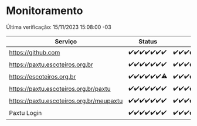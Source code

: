 # Monitoramento

Última verificação: 15/11/2023 15:08:00 -03

|Serviço|Status|Últimas 24h|
|---|---|---|
|https://github.com|<span title="2023-11-08: OK=24">✔️</span><span title="2023-11-09: OK=24">✔️</span><span title="2023-11-10: OK=24">✔️</span><span title="2023-11-11: OK=24">✔️</span><span title="2023-11-12: OK=24">✔️</span><span title="2023-11-13: OK=24">✔️</span><span title="2023-11-14: OK=19">✔️</span>|<span title="14/11/2023 16:02:00 -03 : 200">✔️</span><span title="14/11/2023 17:04:00 -03 : 200">✔️</span><span title="14/11/2023 18:03:00 -03 : 200">✔️</span><span title="14/11/2023 19:04:00 -03 : 200">✔️</span><span title="14/11/2023 20:05:00 -03 : 200">✔️</span><span title="14/11/2023 21:30:00 -03 : 200">✔️</span><span title="14/11/2023 22:45:00 -03 : 200">✔️</span><span title="14/11/2023 23:20:00 -03 : 200">✔️</span><span title="15/11/2023 00:06:00 -03 : 200">✔️</span><span title="15/11/2023 01:07:00 -03 : 200">✔️</span><span title="15/11/2023 02:06:00 -03 : 200">✔️</span><span title="15/11/2023 03:08:00 -03 : 200">✔️</span><span title="15/11/2023 04:05:00 -03 : 200">✔️</span><span title="15/11/2023 05:08:00 -03 : 200">✔️</span><span title="15/11/2023 06:06:00 -03 : 200">✔️</span><span title="15/11/2023 07:07:00 -03 : 200">✔️</span><span title="15/11/2023 08:04:00 -03 : 200">✔️</span><span title="15/11/2023 09:11:00 -03 : 200">✔️</span><span title="15/11/2023 10:09:00 -03 : 200">✔️</span><span title="15/11/2023 11:05:00 -03 : 200">✔️</span><span title="15/11/2023 12:06:00 -03 : 200">✔️</span><span title="15/11/2023 13:07:00 -03 : 200">✔️</span><span title="15/11/2023 14:05:00 -03 : 200">✔️</span><span title="15/11/2023 15:08:00 -03 : 200">✔️</span>|
|https://paxtu.escoteiros.org.br|<span title="2023-11-08: OK=24">✔️</span><span title="2023-11-09: OK=24">✔️</span><span title="2023-11-10: OK=24">✔️</span><span title="2023-11-11: OK=24">✔️</span><span title="2023-11-12: OK=24">✔️</span><span title="2023-11-13: OK=24">✔️</span><span title="2023-11-14: OK=19">✔️</span>|<span title="14/11/2023 16:02:00 -03 : 200">✔️</span><span title="14/11/2023 17:04:00 -03 : 200">✔️</span><span title="14/11/2023 18:03:00 -03 : 200">✔️</span><span title="14/11/2023 19:04:00 -03 : 200">✔️</span><span title="14/11/2023 20:05:00 -03 : 200">✔️</span><span title="14/11/2023 21:30:00 -03 : 200">✔️</span><span title="14/11/2023 22:45:00 -03 : 200">✔️</span><span title="14/11/2023 23:20:00 -03 : 200">✔️</span><span title="15/11/2023 00:06:00 -03 : 200">✔️</span><span title="15/11/2023 01:07:00 -03 : 200">✔️</span><span title="15/11/2023 02:06:00 -03 : 200">✔️</span><span title="15/11/2023 03:08:00 -03 : 200">✔️</span><span title="15/11/2023 04:05:00 -03 : 200">✔️</span><span title="15/11/2023 05:08:00 -03 : 200">✔️</span><span title="15/11/2023 06:06:00 -03 : 200">✔️</span><span title="15/11/2023 07:07:00 -03 : 200">✔️</span><span title="15/11/2023 08:04:00 -03 : 200">✔️</span><span title="15/11/2023 09:11:00 -03 : 200">✔️</span><span title="15/11/2023 10:09:00 -03 : 200">✔️</span><span title="15/11/2023 11:05:00 -03 : 200">✔️</span><span title="15/11/2023 12:06:00 -03 : 200">✔️</span><span title="15/11/2023 13:07:00 -03 : 200">✔️</span><span title="15/11/2023 14:05:00 -03 : 200">✔️</span><span title="15/11/2023 15:08:00 -03 : 200">✔️</span>|
|https://escoteiros.org.br|<span title="2023-11-08: OK=24">✔️</span><span title="2023-11-09: OK=24">✔️</span><span title="2023-11-10: OK=24">✔️</span><span title="2023-11-11: OK=24">✔️</span><span title="2023-11-12: OK=24">✔️</span><span title="2023-11-13: OK=24">✔️</span><span title="2023-11-14: OK=18, Falhas=1">⚠️</span>|<span title="14/11/2023 16:02:00 -03 : 200">✔️</span><span title="14/11/2023 17:04:00 -03 : 200">✔️</span><span title="14/11/2023 18:03:00 -03 : 200">✔️</span><span title="14/11/2023 19:04:00 -03 : 200">✔️</span><span title="14/11/2023 20:05:00 -03 : 200">✔️</span><span title="14/11/2023 21:30:00 -03 : 200">✔️</span><span title="14/11/2023 22:45:00 -03 : 200">✔️</span><span title="14/11/2023 23:20:00 -03 : 200">✔️</span><span title="15/11/2023 00:06:00 -03 : 200">✔️</span><span title="15/11/2023 01:07:00 -03 : 200">✔️</span><span title="15/11/2023 02:06:00 -03 : 200">✔️</span><span title="15/11/2023 03:08:00 -03 : 200">✔️</span><span title="15/11/2023 04:05:00 -03 : 200">✔️</span><span title="15/11/2023 05:08:00 -03 : 200">✔️</span><span title="15/11/2023 06:06:00 -03 : 200">✔️</span><span title="15/11/2023 07:07:00 -03 : 200">✔️</span><span title="15/11/2023 08:04:00 -03 : 200">✔️</span><span title="15/11/2023 09:11:00 -03 : 200">✔️</span><span title="15/11/2023 10:09:00 -03 : 200">✔️</span><span title="15/11/2023 11:05:00 -03 : 200">✔️</span><span title="15/11/2023 12:06:00 -03 : 200">✔️</span><span title="15/11/2023 13:07:00 -03 : 200">✔️</span><span title="15/11/2023 14:05:00 -03 : 200">✔️</span><span title="15/11/2023 15:08:00 -03 : 200">✔️</span>|
|https://paxtu.escoteiros.org.br/paxtu|<span title="2023-11-08: OK=24">✔️</span><span title="2023-11-09: OK=24">✔️</span><span title="2023-11-10: OK=24">✔️</span><span title="2023-11-11: OK=24">✔️</span><span title="2023-11-12: OK=24">✔️</span><span title="2023-11-13: OK=24">✔️</span><span title="2023-11-14: OK=19">✔️</span>|<span title="14/11/2023 16:02:00 -03 : 200">✔️</span><span title="14/11/2023 17:04:00 -03 : 200">✔️</span><span title="14/11/2023 18:03:00 -03 : 200">✔️</span><span title="14/11/2023 19:04:00 -03 : 200">✔️</span><span title="14/11/2023 20:05:00 -03 : 200">✔️</span><span title="14/11/2023 21:30:00 -03 : 200">✔️</span><span title="14/11/2023 22:46:00 -03 : 200">✔️</span><span title="14/11/2023 23:20:00 -03 : 200">✔️</span><span title="15/11/2023 00:06:00 -03 : 200">✔️</span><span title="15/11/2023 01:07:00 -03 : 200">✔️</span><span title="15/11/2023 02:06:00 -03 : 200">✔️</span><span title="15/11/2023 03:08:00 -03 : 200">✔️</span><span title="15/11/2023 04:05:00 -03 : 200">✔️</span><span title="15/11/2023 05:08:00 -03 : 200">✔️</span><span title="15/11/2023 06:06:00 -03 : 200">✔️</span><span title="15/11/2023 07:07:00 -03 : 200">✔️</span><span title="15/11/2023 08:04:00 -03 : 200">✔️</span><span title="15/11/2023 09:11:00 -03 : 200">✔️</span><span title="15/11/2023 10:09:00 -03 : 200">✔️</span><span title="15/11/2023 11:05:00 -03 : 200">✔️</span><span title="15/11/2023 12:06:00 -03 : 200">✔️</span><span title="15/11/2023 13:07:00 -03 : 200">✔️</span><span title="15/11/2023 14:05:00 -03 : 200">✔️</span><span title="15/11/2023 15:08:00 -03 : 200">✔️</span>|
|https://paxtu.escoteiros.org.br/meupaxtu|<span title="2023-11-08: OK=24">✔️</span><span title="2023-11-09: OK=24">✔️</span><span title="2023-11-10: OK=24">✔️</span><span title="2023-11-11: OK=24">✔️</span><span title="2023-11-12: OK=24">✔️</span><span title="2023-11-13: OK=24">✔️</span><span title="2023-11-14: OK=19">✔️</span>|<span title="14/11/2023 16:02:00 -03 : 200">✔️</span><span title="14/11/2023 17:04:00 -03 : 200">✔️</span><span title="14/11/2023 18:03:00 -03 : 200">✔️</span><span title="14/11/2023 19:04:00 -03 : 200">✔️</span><span title="14/11/2023 20:05:00 -03 : 200">✔️</span><span title="14/11/2023 21:30:00 -03 : 200">✔️</span><span title="14/11/2023 22:46:00 -03 : 200">✔️</span><span title="14/11/2023 23:20:00 -03 : 200">✔️</span><span title="15/11/2023 00:06:00 -03 : 200">✔️</span><span title="15/11/2023 01:07:00 -03 : 200">✔️</span><span title="15/11/2023 02:06:00 -03 : 200">✔️</span><span title="15/11/2023 03:08:00 -03 : 200">✔️</span><span title="15/11/2023 04:05:00 -03 : 200">✔️</span><span title="15/11/2023 05:08:00 -03 : 200">✔️</span><span title="15/11/2023 06:06:00 -03 : 200">✔️</span><span title="15/11/2023 07:07:00 -03 : 200">✔️</span><span title="15/11/2023 08:04:00 -03 : 200">✔️</span><span title="15/11/2023 09:11:00 -03 : 200">✔️</span><span title="15/11/2023 10:09:00 -03 : 200">✔️</span><span title="15/11/2023 11:05:00 -03 : 200">✔️</span><span title="15/11/2023 12:06:00 -03 : 200">✔️</span><span title="15/11/2023 13:07:00 -03 : 200">✔️</span><span title="15/11/2023 14:05:00 -03 : 200">✔️</span><span title="15/11/2023 15:08:00 -03 : 200">✔️</span>|
|Paxtu Login|<span title="2023-11-08: OK=24">✔️</span><span title="2023-11-09: OK=24">✔️</span><span title="2023-11-10: OK=24">✔️</span><span title="2023-11-11: OK=24">✔️</span><span title="2023-11-12: OK=24">✔️</span><span title="2023-11-13: OK=24">✔️</span><span title="2023-11-14: OK=19">✔️</span>|<span title="14/11/2023 16:02:00 -03 : 200">✔️</span><span title="14/11/2023 17:04:00 -03 : 200">✔️</span><span title="14/11/2023 18:03:00 -03 : 200">✔️</span><span title="14/11/2023 19:04:00 -03 : 200">✔️</span><span title="14/11/2023 20:05:00 -03 : 200">✔️</span><span title="14/11/2023 21:30:00 -03 : 200">✔️</span><span title="14/11/2023 22:46:00 -03 : 200">✔️</span><span title="14/11/2023 23:20:00 -03 : 200">✔️</span><span title="15/11/2023 00:07:00 -03 : 200">✔️</span><span title="15/11/2023 01:07:00 -03 : 200">✔️</span><span title="15/11/2023 02:06:00 -03 : 200">✔️</span><span title="15/11/2023 03:08:00 -03 : 200">✔️</span><span title="15/11/2023 04:05:00 -03 : 200">✔️</span><span title="15/11/2023 05:08:00 -03 : 200">✔️</span><span title="15/11/2023 06:06:00 -03 : 200">✔️</span><span title="15/11/2023 07:07:00 -03 : 200">✔️</span><span title="15/11/2023 08:04:00 -03 : 200">✔️</span><span title="15/11/2023 09:11:00 -03 : 200">✔️</span><span title="15/11/2023 10:09:00 -03 : 200">✔️</span><span title="15/11/2023 11:05:00 -03 : 200">✔️</span><span title="15/11/2023 12:06:00 -03 : 200">✔️</span><span title="15/11/2023 13:07:00 -03 : 200">✔️</span><span title="15/11/2023 14:05:00 -03 : 200">✔️</span><span title="15/11/2023 15:08:00 -03 : 200">✔️</span>|
